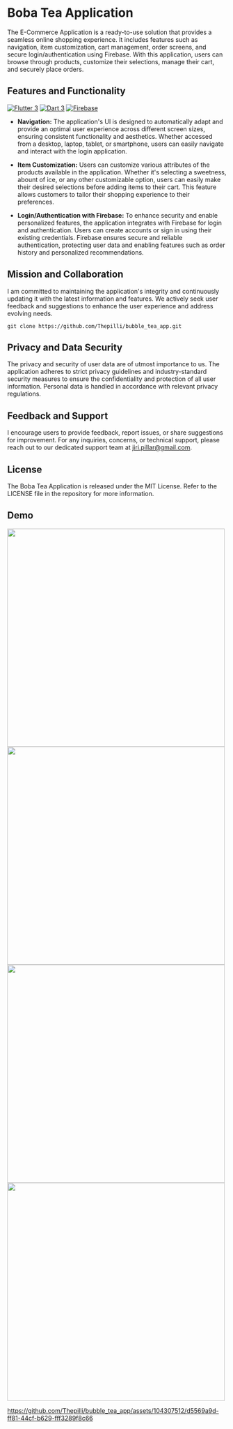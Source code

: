 # Boba Tea Application

The E-Commerce Application is a ready-to-use solution that provides a seamless online shopping experience. It includes features such as navigation, item customization, cart management, order screens, and secure login/authentication using Firebase. With this application, users can browse through products, customize their selections, manage their cart, and securely place orders.

## Features and Functionality

[![Flutter 3](https://img.shields.io/badge/Flutter-3.10-02569b.svg?style=flat-square&logo=flutter&logoColor=13b9fd)](https://flutter.dev/)
[![Dart 3](https://img.shields.io/badge/Dart-3.0-0175c2.svg?style=flat-square&logo=dart&logoColor=13b9fd)](https://dart.dev/)
[![Firebase](https://img.shields.io/badge/Firebase--ffcc30.svg?style=flat-square&logo=firebase)](https://firebase.google.com/)

- **Navigation:** The application's UI is designed to automatically adapt and provide an optimal user experience across different screen sizes, ensuring consistent functionality and aesthetics. Whether accessed from a desktop, laptop, tablet, or smartphone, users can easily navigate and interact with the login application.

- **Item Customization:** Users can customize various attributes of the products available in the application. Whether it's selecting a sweetness, abount of ice, or any other customizable option, users can easily make their desired selections before adding items to their cart. This feature allows customers to tailor their shopping experience to their preferences.

- **Login/Authentication with Firebase:** To enhance security and enable personalized features, the application integrates with Firebase for login and authentication. Users can create accounts or sign in using their existing credentials. Firebase ensures secure and reliable authentication, protecting user data and enabling features such as order history and personalized recommendations.

## Mission and Collaboration

I am committed to maintaining the application's integrity and continuously updating it with the latest information and features. We actively seek user feedback and suggestions to enhance the user experience and address evolving needs.

```
git clone https://github.com/Thepilli/bubble_tea_app.git
```

## Privacy and Data Security

The privacy and security of user data are of utmost importance to us. The application adheres to strict privacy guidelines and industry-standard security measures to ensure the confidentiality and protection of all user information. Personal data is handled in accordance with relevant privacy regulations.

## Feedback and Support

I encourage users to provide feedback, report issues, or share suggestions for improvement. For any inquiries, concerns, or technical support, please reach out to our dedicated support team at jiri.pillar@gmail.com.

## License

The Boba Tea Application is released under the MIT License. Refer to the LICENSE file in the repository for more information.

## Demo

<img src="https://firebasestorage.googleapis.com/v0/b/my-api-endpoint.appspot.com/o/boba_screen_1.png?alt=media&token=693a32b1-6495-4771-813b-51bcf8919f4f" height="500"  />
<img src="https://firebasestorage.googleapis.com/v0/b/my-api-endpoint.appspot.com/o/boba_screen_2.png?alt=media&token=d81477f7-c524-4173-bde3-ffc389cc0e97" height="500"  />
<img src="https://firebasestorage.googleapis.com/v0/b/my-api-endpoint.appspot.com/o/boba_screen_3.png?alt=media&token=69ab28e1-e7c5-4dc1-8aa5-78ff65366f23" height="500"  />
<img src="https://firebasestorage.googleapis.com/v0/b/my-api-endpoint.appspot.com/o/boba_screen_4.png?alt=media&token=4d3ac436-caf7-4157-89c9-aae71f7da97e" height="500"  />


https://github.com/Thepilli/bubble_tea_app/assets/104307512/d5569a9d-ff81-44cf-b629-fff3289f8c66

